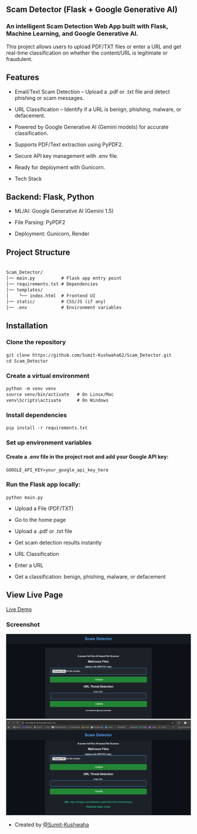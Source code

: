 ## Scam Detector (Flask + Google Generative AI)

### An intelligent Scam Detection Web App built with Flask, Machine Learning, and Google Generative AI.
This project allows users to upload PDF/TXT files or enter a URL and get real-time classification on whether the content/URL is legitimate or fraudulent.

## Features

- Email/Text Scam Detection – Upload a .pdf or .txt file and detect phishing or scam messages.

- URL Classification – Identify if a URL is benign, phishing, malware, or defacement.

- Powered by Google Generative AI (Gemini models) for accurate classification.

- Supports PDF/Text extraction using PyPDF2.

- Secure API key management with .env file.

- Ready for deployment with Gunicorn.

- Tech Stack

## Backend: Flask, Python

- ML/AI: Google Generative AI (Gemini 1.5)

- File Parsing: PyPDF2

- Deployment: Gunicorn, Render

## Project Structure

```

Scam_Detector/
│── main.py          # Flask app entry point
│── requirements.txt # Dependencies
│── templates/
│    └── index.html  # Frontend UI
│── static/          # CSS/JS (if any)
│── .env             # Environment variables

```


## Installation

### Clone the repository

```
git clone https://github.com/Sumit-Kushwaha62/Scam_Detector.git
cd Scam_Detector

```
### Create a virtual environment

```
python -m venv venv
source venv/bin/activate   # On Linux/Mac
venv\Scripts\activate      # On Windows
```
### Install dependencies
```
pip install -r requirements.txt

```

### Set up environment variables
#### Create a .env file in the project root and add your Google API key:

```
GOOGLE_API_KEY=your_google_api_key_here
```

### Run the Flask app locally:

```
python main.py
```

- Upload a File (PDF/TXT)

- Go to the home page

- Upload a .pdf or .txt file

- Get scam detection results instantly

- URL Classification

- Enter a URL

- Get a classification: benign, phishing, malware, or defacement








## View Live Page
[Live Demo](https://scam-detector-010.onrender.com)  

### Screenshot
![Screenshot](https://github.com/Sumit-Kushwaha62/Scam_Detector/blob/main/assets/Screenshot1.png?raw=true) <br> 
![Screenshot](https://github.com/Sumit-Kushwaha62/Scam_Detector/blob/main/assets/Screenshot2.png?raw=true) 

- Created by [@Sumit-Kushwaha](https://www.linkedin.com/in/sumit-kushwaha-83b608357/)
